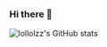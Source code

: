 ### Hi there 👋

<!--
**lollolzz/lollolzz** is a ✨ _special_ ✨ repository because its `README.md` (this file) appears on your GitHub profile.

Here are some ideas to get you started:

- 🔭 I’m currently working on ...
- 🌱 I’m currently learning ...
- 👯 I’m looking to collaborate on ...
- 🤔 I’m looking for help with ...
- 💬 Ask me about ...
- 📫 How to reach me: ...
- 😄 Pronouns: ...
- ⚡ Fun fact: ...

-->
![lollolzz's GitHub stats](https://github-readme-stats.vercel.app/api?username=lollolzzID&show_icons=true&theme=radical)

